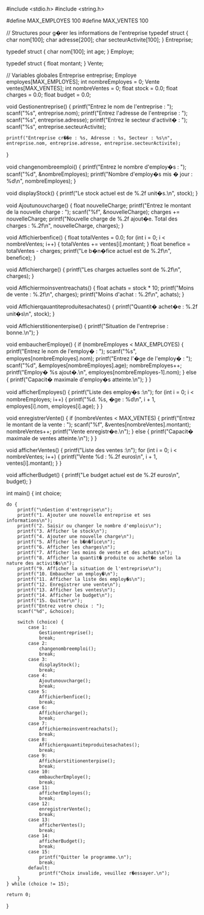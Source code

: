 #include <stdio.h>
#include <string.h>

#define MAX_EMPLOYES 100
#define MAX_VENTES 100

// Structures pour g�rer les informations de l'entreprise
typedef struct {
    char nom[100];
    char adresse[200];
    char secteurActivite[100];
} Entreprise;

typedef struct {
    char nom[100];
    int age;
} Employe;

typedef struct {
    float montant;
} Vente;

// Variables globales
Entreprise entreprise;
Employe employes[MAX_EMPLOYES];
int nombreEmployes = 0;
Vente ventes[MAX_VENTES];
int nombreVentes = 0;
float stock = 0.0;
float charges = 0.0;
float budget = 0.0;

void Gestionentreprise() {
    printf("Entrez le nom de l'entreprise : ");
    scanf("%s", entreprise.nom);
    printf("Entrez l'adresse de l'entreprise : ");
    scanf("%s", entreprise.adresse);
    printf("Entrez le secteur d'activit� : ");
    scanf("%s", entreprise.secteurActivite);

    printf("Entreprise cr��e : %s, Adresse : %s, Secteur : %s\n", entreprise.nom, entreprise.adresse, entreprise.secteurActivite);
}


void changenombreemploi() {
    printf("Entrez le nombre d'employ�s : ");
    scanf("%d", &nombreEmployes);
    printf("Nombre d'employ�s mis � jour : %d\n", nombreEmployes);
}


void displayStock() {
    printf("Le stock actuel est de %.2f unit�s.\n", stock);
}

void Ajoutunouvcharge() {
    float nouvelleCharge;
    printf("Entrez le montant de la nouvelle charge : ");
    scanf("%f", &nouvelleCharge);
    charges += nouvelleCharge;
    printf("Nouvelle charge de %.2f ajout�e. Total des charges : %.2f\n", nouvelleCharge, charges);
}


void Affichierbenfice() {
    float totalVentes = 0.0;
    for (int i = 0; i < nombreVentes; i++) {
        totalVentes += ventes[i].montant;
    }
    float benefice = totalVentes - charges;
    printf("Le b�n�fice actuel est de %.2f\n", benefice);
}

void Affichiercharge() {
    printf("Les charges actuelles sont de %.2f\n", charges);
}


void Affichiermoinsventreachats() {
    float achats = stock * 10;
    printf("Moins de vente : %.2f\n", charges);
    printf("Moins d'achat : %.2f\n", achats);
}

void Affichierqauantiteproduitesachates() {
    printf("Quantit� achet�e : %.2f unit�s\n", stock);
}

void Affichierstitionenterpise() {
    printf("Situation de l'entreprise : bonne.\n");
}

void embaucherEmploye() {
    if (nombreEmployes < MAX_EMPLOYES) {
        printf("Entrez le nom de l'employ� : ");
        scanf("%s", employes[nombreEmployes].nom);
        printf("Entrez l'�ge de l'employ� : ");
        scanf("%d", &employes[nombreEmployes].age);
        nombreEmployes++;
        printf("Employ� %s ajout�.\n", employes[nombreEmployes-1].nom);
    } else {
        printf("Capacit� maximale d'employ�s atteinte.\n");
    }
}


void afficherEmployes() {
    printf("Liste des employ�s :\n");
    for (int i = 0; i < nombreEmployes; i++) {
        printf("%d. %s, �ge : %d\n", i + 1, employes[i].nom, employes[i].age);
    }
}


void enregistrerVente() {
    if (nombreVentes < MAX_VENTES) {
        printf("Entrez le montant de la vente : ");
        scanf("%f", &ventes[nombreVentes].montant);
        nombreVentes++;
        printf("Vente enregistr�e.\n");
    } else {
        printf("Capacit� maximale de ventes atteinte.\n");
    }
}

void afficherVentes() {
    printf("Liste des ventes :\n");
    for (int i = 0; i < nombreVentes; i++) {
        printf("Vente %d : %.2f euros\n", i + 1, ventes[i].montant);
    }
}

void afficherBudget() {
    printf("Le budget actuel est de %.2f euros\n", budget);
}

int main() {
    int choice;

    do {
        printf("\nGestion d'entreprise\n");
        printf("1. Ajouter une nouvelle entreprise et ses informations\n");
        printf("2. Saisir ou changer le nombre d'emplois\n");
        printf("3. Afficher le stock\n");
        printf("4. Ajouter une nouvelle charge\n");
        printf("5. Afficher le b�n�fice\n");
        printf("6. Afficher les charges\n");
        printf("7. Afficher les moins de vente et des achats\n");
        printf("8. Afficher la quantit� produite ou achet�e selon la nature des activit�s\n");
        printf("9. Afficher la situation de l'entreprise\n");
        printf("10. Embaucher un employ�\n");
        printf("11. Afficher la liste des employ�s\n");
        printf("12. Enregistrer une vente\n");
        printf("13. Afficher les ventes\n");
        printf("14. Afficher le budget\n");
        printf("15. Quitter\n");
        printf("Entrez votre choix : ");
        scanf("%d", &choice);

        switch (choice) {
            case 1:
                Gestionentreprise();
                break;
            case 2:
                changenombreemploi();
                break;
            case 3:
                displayStock();
                break;
            case 4:
                Ajoutunouvcharge();
                break;
            case 5:
                Affichierbenfice();
                break;
            case 6:
                Affichiercharge();
                break;
            case 7:
                Affichiermoinsventreachats();
                break;
            case 8:
                Affichierqauantiteproduitesachates();
                break;
            case 9:
                Affichierstitionenterpise();
                break;
            case 10:
                embaucherEmploye();
                break;
            case 11:
                afficherEmployes();
                break;
            case 12:
                enregistrerVente();
                break;
            case 13:
                afficherVentes();
                break;
            case 14:
                afficherBudget();
                break;
            case 15:
                printf("Quitter le programme.\n");
                break;
            default:
                printf("Choix invalide, veuillez r�essayer.\n");
        }
    } while (choice != 15);

    return 0;
}
